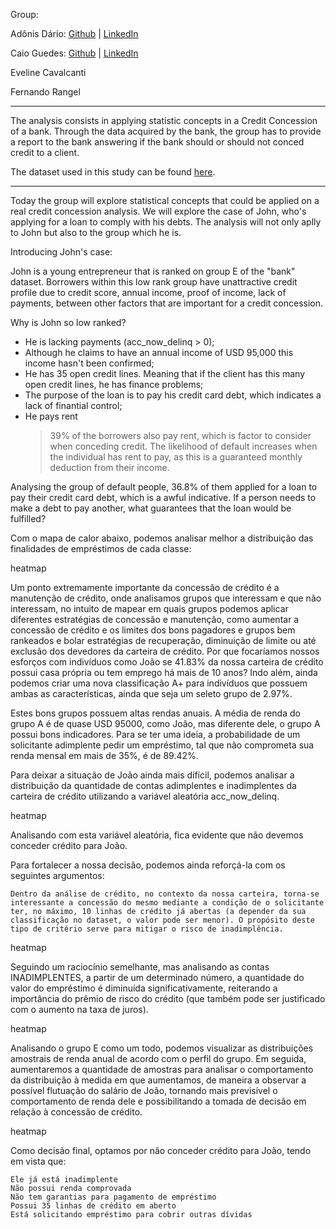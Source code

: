Group:

Adônis Dário: [Github](https://github.com/adonisdario)  | [LinkedIn](https://linkedin.com/in/adonisdario)

Caio Guedes: [Github](https://github.com/caiocguedes) | [LinkedIn](https://www.linkedin.com/in/caiocguedes)

Eveline Cavalcanti

Fernando Rangel

---

The analysis consists in applying statistic concepts in a Credit Concession of a bank. Through the data acquired by the bank, the group has to provide a report to the bank answering if the bank should or should not conced credit to a client.

The dataset used in this study can be found [here](https://www.kaggle.com/datasets/hetvigandhi03/loan-risk-analysis-dataset-real-world-data/data).

---

Today the group will explore statistical concepts that could be applied on a real credit concession analysis. We will explore the case of John, who's applying for a loan to comply with his debts. The analysis will not only aplly to John but also to the group which he is.

Introducing John's case:

John is a young entrepreneur that is ranked on group E of the "bank" dataset. Borrowers within this low rank group have unattractive credit profile due to credit score, annual income, proof of income, lack of payments, between other factors that are important for a credit concession.

Why is John so low ranked?

* He is lacking payments (acc_now_delinq > 0);
* Although he claims to have an annual income of USD 95,000 this income hasn't been confirmed;
* He has 35 open credit lines. Meaning that if the client has this many open credit lines, he has finance problems;
* The purpose of the loan is to pay his credit card debt, which indicates a lack of finantial control;
* He pays rent
  > 39% of the borrowers also pay rent, which is factor to consider when conceding credit. The likelihood of default increases when the individual has rent to pay, as this is a guaranteed monthly deduction from their income.

Analysing the group of default people, 36.8% of them applied for a loan to pay their credit card debt, which is a awful indicative. If a person needs to make a debt to pay another, what guarantees that the loan would be fulfilled?



Com o mapa de calor abaixo, podemos analisar melhor a distribuição das finalidades de empréstimos de cada classe:

heatmap

Um ponto extremamente importante da concessão de crédito é a manutenção de crédito, onde analisamos grupos que interessam e que não interessam, no intuito de mapear em quais grupos podemos aplicar diferentes estratégias de concessão e manutenção, como aumentar a concessão de crédito e os limites dos bons pagadores e grupos bem rankeados e bolar estratégias de recuperação, diminuição de limite ou até exclusão dos devedores da carteira de crédito. Por que focaríamos nossos esforços com indivíduos como João se 41.83% da nossa carteira de crédito possui casa própria ou tem emprego há mais de 10 anos? Indo além, ainda podemos criar uma nova classificação A+ para indivíduos que possuem ambas as características, ainda que seja um seleto grupo de 2.97%.

Estes bons grupos possuem altas rendas anuais. A média de renda do grupo A é de quase USD 95000, como João, mas diferente dele, o grupo A possui bons indicadores. Para se ter uma ideia, a probabilidade de um solicitante adimplente pedir um empréstimo, tal que não comprometa sua renda mensal em mais de 35%, é de 89.42%.

Para deixar a situação de João ainda mais difícil, podemos analisar a distribuição da quantidade de contas adimplentes e inadimplentes da carteira de crédito utilizando a variável aleatória acc_now_delinq.

heatmap

Analisando com esta variável aleatória, fica evidente que não devemos conceder crédito para João.

Para fortalecer a nossa decisão, podemos ainda reforçá-la com os seguintes argumentos:

    Dentro da análise de crédito, no contexto da nossa carteira, torna-se interessante a concessão do mesmo mediante a condição de o solicitante ter, no máximo, 10 linhas de crédito já abertas (a depender da sua classificação no dataset, o valor pode ser menor). O propósito deste tipo de critério serve para mitigar o risco de inadimplência.

heatmap

Seguindo um raciocínio semelhante, mas analisando as contas INADIMPLENTES, a partir de um determinado número, a quantidade do valor do empréstimo é diminuída significativamente, reiterando a importância do prêmio de risco do crédito (que também pode ser justificado com o aumento na taxa de juros).

heatmap

Analisando o grupo E como um todo, podemos visualizar as distribuições amostrais de renda anual de acordo com o perfil do grupo. Em seguida, aumentaremos a quantidade de amostras para analisar o comportamento da distribuição à medida em que aumentamos, de maneira a observar a possível flutuação do salário de João, tornando mais previsível o comportamento de renda dele e possibilitando a tomada de decisão em relação à concessão de crédito.

heatmap

Como decisão final, optamos por não conceder crédito para João, tendo em vista que:

    Ele já está inadimplente
    Não possui renda comprovada
    Não tem garantias para pagamento de empréstimo
    Possui 35 linhas de crédito em aberto
    Está solicitando empréstimo para cobrir outras dívidas



